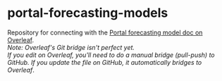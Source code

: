 # portal-forecasting-models
Repository for connecting with the [Portal forecasting model doc on Overleaf](https://www.overleaf.com/12556055dvthwndmdmrm).  
*Note: Overleaf's Git bridge isn't perfect yet.  
If you edit on Overleaf, you'll need to do a manual bridge (pull-push) to GitHub. If you update the file on GitHub, it automatically bridges to Overleaf*.

